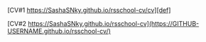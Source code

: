 [CV#1 https://SashaSNky.github.io/rsschool-cv/cv][def]


[CV#2 https://SashaSNky.github.io/rsschool-cv](https://GITHUB-USERNAME.github.io/rsschool-cv/)


[def]: https://SashaSNky.github.io/rsschool-cv/cv
